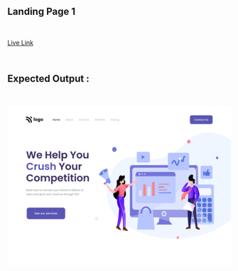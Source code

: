 ## Landing Page 1
<br>

[Live Link](https://priyanshi-landingpage-one.netlify.app/)

<br>


## Expected Output :
<br>

![Landing Page Output](output.png)
